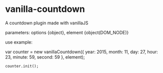 # vanilla-countdown
A countdown plugin made with vanillaJS

parameters: options {object}, element {object(DOM_NODE)}

use example:

var counter = new vanillaCountdown({
		year: 2015,
		month: 11,
		day: 27,
		hour: 23,
		minute: 59,
		second: 59
	}, element);
	
	counter.init();
